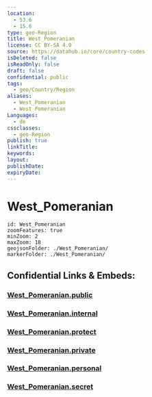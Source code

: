 ```yaml
---
location:
  - 53.6
  - 15.6
type: geo-Region
title: West_Pomeranian
license: CC BY-SA 4.0
source: https://datahub.io/core/country-codes
isDeleted: false
isReadOnly: false
draft: false
confidential: public
tags:
  - geo/Country/Region
aliases:
  - West_Pomeranian
  - West Pomeranian
Languages:
  - de
cssclasses:
  - geo-Region
publish: true
linkTitle: 
keywords: 
layout: 
publishDate: 
expiryDate:
---
```


# West_Pomeranian

```leaflet
id: West_Pomeranian
zoomFeatures: true 
minZoom: 2 
maxZoom: 18
geojsonFolder: ./West_Pomeranian/
markerFolder: ./West_Pomeranian/
```


## Confidential Links & Embeds: 

### [West_Pomeranian.public](/_public/\Earth\Continent\Europe\Europe~East\Poland\Provinces~PolandWest_Pomeranian.public.md) 

### [West_Pomeranian.internal](/_internal/\Earth\Continent\Europe\Europe~East\Poland\Provinces~PolandWest_Pomeranian.internal.md) 

### [West_Pomeranian.protect](/_protect/\Earth\Continent\Europe\Europe~East\Poland\Provinces~PolandWest_Pomeranian.protect.md) 

### [West_Pomeranian.private](/_private/\Earth\Continent\Europe\Europe~East\Poland\Provinces~PolandWest_Pomeranian.private.md) 

### [West_Pomeranian.personal](/_personal/\Earth\Continent\Europe\Europe~East\Poland\Provinces~PolandWest_Pomeranian.personal.md) 

### [West_Pomeranian.secret](/_secret/\Earth\Continent\Europe\Europe~East\Poland\Provinces~PolandWest_Pomeranian.secret.md)

